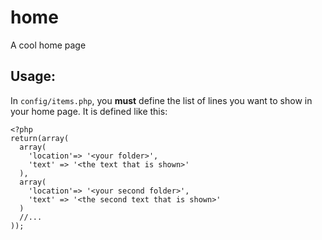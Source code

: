 # home
A cool home page

## Usage:
In ``config/items.php``, you **must** define the list of lines you want to show in your home page.
It is defined like this:
```
<?php
return(array(
  array(
    'location'=> '<your folder>',
    'text' => '<the text that is shown>'
  ),
  array(
    'location'=> '<your second folder>',
    'text' => '<the second text that is shown>'
  )
  //...
));
```
